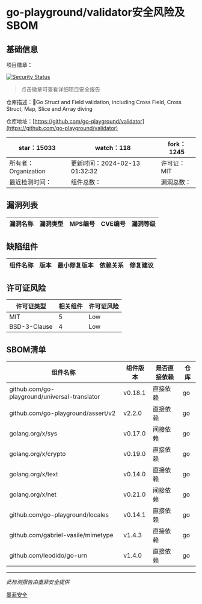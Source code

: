 # go-playground/validator安全风险及SBOM

## 基础信息

项目徽章：

[![Security Status](https://www.murphysec.com/platform3/v31/badge/1757470055984398336.svg)](https://www.murphysec.com/console/report/1694048915396390912/1757470055984398336)

> 点击徽章可查看详细项目安全报告

仓库描述：:100:Go Struct and Field validation, including Cross Field, Cross Struct, Map, Slice and Array diving

仓库地址：[https://github.com/go-playground/validator](https://github.com/go-playground/validator)

| star：15033 | watch：118 | fork：1245 |
| ----------- | -------------- | ------------ |
| 所有者：Organization | 更新时间：2024-02-13 01:32:32 | 许可证：MIT |
| 最近检测时间： | 组件总数： | 漏洞总数： |




## 漏洞列表

| 漏洞名称 | 漏洞类型 | MPS编号 | CVE编号 | 漏洞等级 |
| ------- | ------ | ------- | ------ | ----- |





## 缺陷组件

| 组件名称 | 版本 | 最小修复版本 | 依赖关系 | 修复建议 |
| -------- | ---- | ------------ | -------- | -------- |





## 许可证风险

| 许可证类型 | 相关组件 | 许可证风险 |
| ---------- | -------- | ---------- |
|MIT|5|Low|
|BSD-3-Clause|4|Low|




## SBOM清单

| 组件名称 | 组件版本 | 是否直接依赖 | 仓库 |
| -------- | -------- | ------------ | ---- |
|github.com/go-playground/universal-translator|v0.18.1|直接依赖|go|
|github.com/go-playground/assert/v2|v2.2.0|直接依赖|go|
|golang.org/x/sys|v0.17.0|间接依赖|go|
|golang.org/x/crypto|v0.19.0|直接依赖|go|
|golang.org/x/text|v0.14.0|直接依赖|go|
|golang.org/x/net|v0.21.0|间接依赖|go|
|github.com/go-playground/locales|v0.14.1|直接依赖|go|
|github.com/gabriel-vasile/mimetype|v1.4.3|直接依赖|go|
|github.com/leodido/go-urn|v1.4.0|直接依赖|go|


------

*此检测报告由墨菲安全提供*

[墨菲安全](www.murphysec.com)